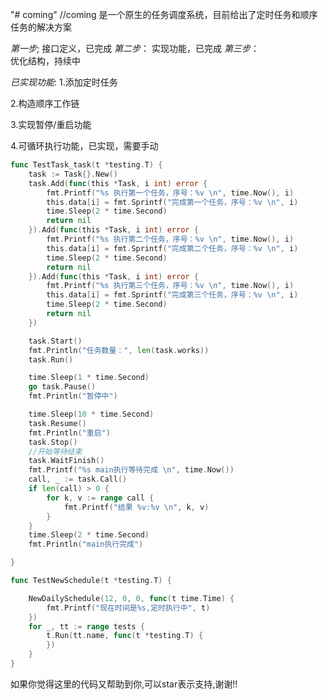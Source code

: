 "# coming" 
//coming 是一个原生的任务调度系统，目前给出了定时任务和顺序任务的解决方案

*第一步*;
    接口定义，已完成
*第二步*： 
    实现功能，已完成
*第三步*：  
    优化结构，持续中

*已实现功能*:
1.添加定时任务 

2.构造顺序工作链

3.实现暂停/重启功能

4.可循环执行功能，已实现，需要手动

```go
func TestTask_task(t *testing.T) {
	task := Task{}.New()
	task.Add(func(this *Task, i int) error {
		fmt.Printf("%s 执行第一个任务，序号：%v \n", time.Now(), i)
		this.data[i] = fmt.Sprintf("完成第一个任务，序号：%v \n", i)
		time.Sleep(2 * time.Second)
		return nil
	}).Add(func(this *Task, i int) error {
		fmt.Printf("%s 执行第二个任务，序号：%v \n", time.Now(), i)
		this.data[i] = fmt.Sprintf("完成第二个任务，序号：%v \n", i)
		time.Sleep(2 * time.Second)
		return nil
	}).Add(func(this *Task, i int) error {
		fmt.Printf("%s 执行第三个任务，序号：%v \n", time.Now(), i)
		this.data[i] = fmt.Sprintf("完成第三个任务，序号：%v \n", i)
		time.Sleep(2 * time.Second)
		return nil
	})

	task.Start()
	fmt.Println("任务数量：", len(task.works))
	task.Run()

	time.Sleep(1 * time.Second)
	go task.Pause()
	fmt.Println("暂停中")

	time.Sleep(10 * time.Second)
	task.Resume()
	fmt.Println("重启")
	task.Stop()
	//开始等待结束
	task.WaitFinish()
	fmt.Printf("%s main执行等待完成 \n", time.Now())
	call, _ := task.Call()
	if len(call) > 0 {
		for k, v := range call {
			fmt.Printf("结果 %v:%v \n", k, v)
		}
	}
	time.Sleep(2 * time.Second)
	fmt.Println("main执行完成")

}
```

```go 
func TestNewSchedule(t *testing.T) {

	NewDailySchedule(12, 0, 0, func(t time.Time) {
		fmt.Printf("现在时间是%s,定时执行中", t)
	})
	for _, tt := range tests {
		t.Run(tt.name, func(t *testing.T) {
		})
	}
}

```

如果你觉得这里的代码又帮助到你,可以star表示支持,谢谢!!
